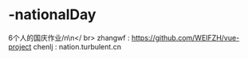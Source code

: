# -nationalDay
6个人的国庆作业/n\n</ br>
zhangwf : https://github.com/WEIFZH/vue-project
chenlj  : nation.turbulent.cn
